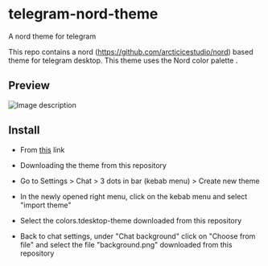 # telegram-nord-theme
A nord theme for telegram

This repo contains a nord (https://github.com/arcticicestudio/nord) based theme for telegram desktop.
This theme uses the Nord color palette
.

## Preview
![Image description](https://github.com/yaz-byte/telegram-nord-theme/blob/master/preview)

## Install
* From [this](https://t.me/addtheme/kde_nordic) link 

* Downloading the theme from this repository 
 * Go to Settings > Chat > 3 dots in bar (kebab menu) > Create new theme
 * In the newly opened right menu, click on the kebab menu and select "import theme"
 * Select the colors.tdesktop-theme downloaded from this repository
 * Back to chat settings, under "Chat background" click on "Choose from file" and select the file "background.png" downloaded from this repository
